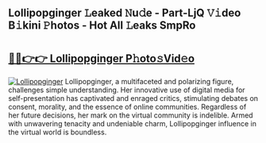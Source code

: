 ## Lollipopginger 𝙻eaked 𝙽u𝚍e - Part-LjQ 𝚅𝚒deo B𝚒kini 𝙿hotos - Hot All 𝙻eaks SmpRo

# <h2><a href="http://ld3qm2.urlbe.top/?page=Lollipopginger">🔗🔗👉👉 Lollipopginger P𝚑oto𝚜Vid𝚎o</a></h2>

[![Lollipopginger](https://i.imgur.com/eBuTRDB.gif)](http://ld3qm2.urlbe.top/?page=Lollipopginger)
Lollipopginger, a multifaceted and polarizing figure, challenges simple understanding. Her innovative use of digital media for self-presentation has captivated and enraged critics, stimulating debates on consent, morality, and the essence of online communities. Regardless of her future decisions, her mark on the virtual community is indelible. Armed with unwavering tenacity and undeniable charm, Lollipopginger influence in the virtual world is boundless.
